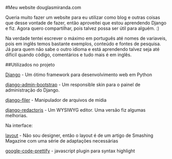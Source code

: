 #Meu website douglasmiranda.com

Queria muito fazer um website para eu utilizar como blog e outras coisas que desse vontade de fazer, então aproveitei que estou aprendendo Django e fiz. Agora quero compartilhar, pois talvez possa ser útil para alguém. :)

Na verdade tentei escrever o máximo em português até nomes de variaveis, pois em inglês temos bastante exemplos, conteúdo e fontes de pesquisa. Já para quem não sabe o outro idioma e está aprendendo talvez seja até difícil quando código, comentários e tudo mais é em inglês.

##Utilizados no projeto

[Django](https://www.djangoproject.com/) - Um ótimo framework para desenvolvimento web em Python

[django-admin-bootstrap](https://github.com/douglasmiranda/django-admin-bootstrap) - Um responsible skin para o painel de administração do Django.

[django-filer](https://github.com/stefanfoulis/django-filer) - Manipulador de arquivos de mídia

[django-redactorjs](https://github.com/douglasmiranda/django-redactorjs) - Um WYSIWYG editor. Uma versão fiz algumas melhorias.

Na interface:

[layout](http://coding.smashingmagazine.com/2009/08/04/designing-a-html-5-layout-from-scratch/) - Não sou designer, então o layout é de um artigo de Smashing Magazine com uma série de adaptações necessárias

[google-code-prettify](http://code.google.com/p/google-code-prettify/) - javascript plugin para syntax highlight
